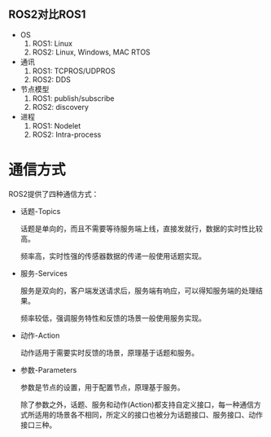 
## ROS2对比ROS1
 - OS
	 1. ROS1: Linux
	 2. ROS2: Linux, Windows, MAC RTOS
- 通讯
	 1. ROS1: TCPROS/UDPROS
	 2. ROS2: DDS
- 节点模型
	 1. ROS1: publish/subscribe
	 2. ROS2: discovery
- 进程
	 1. ROS1: Nodelet
	 2. ROS2: Intra-process


# 通信方式

ROS2提供了四种通信方式：

- 话题-Topics

  话题是单向的，而且不需要等待服务端上线，直接发就行，数据的实时性比较高。

  频率高，实时性强的传感器数据的传递一般使用话题实现。

- 服务-Services

  服务是双向的，客户端发送请求后，服务端有响应，可以得知服务端的处理结果。

  频率较低，强调服务特性和反馈的场景一般使用服务实现。

- 动作-Action

  动作适用于需要实时反馈的场景，原理基于话题和服务。

- 参数-Parameters

  参数是节点的设置，用于配置节点，原理基于服务。
  
  除了参数之外，话题、服务和动作(Action)都支持自定义接口，每一种通信方式所适用的场景各不相同，所定义的接口也被分为话题接口、服务接口、动作接口三种。

